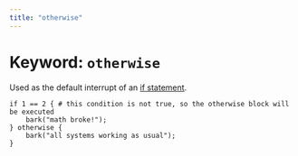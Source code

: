 ```yaml
---
title: "otherwise"
---
```


# Keyword: `otherwise`

Used as the default interrupt of an [if statement](/docs/keywords/if).

```glang
if 1 == 2 { # this condition is not true, so the otherwise block will be executed
    bark("math broke!");
} otherwise {
    bark("all systems working as usual");
}
```

